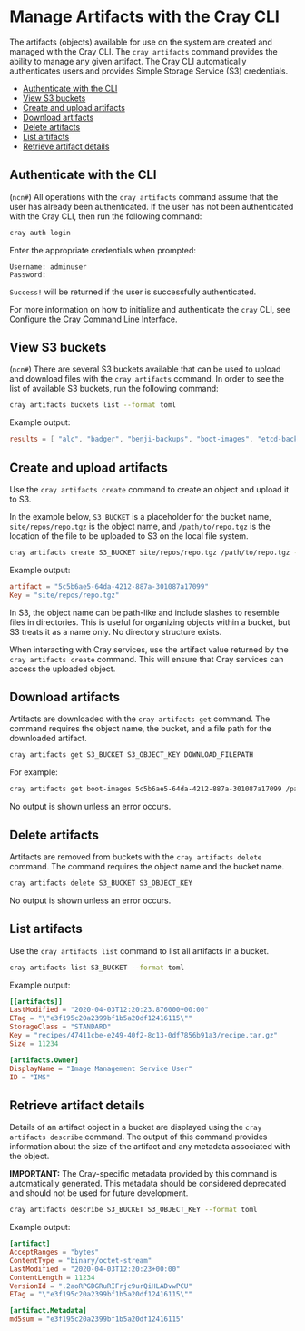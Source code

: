 # Manage Artifacts with the Cray CLI

The artifacts \(objects\) available for use on the system are created and managed with the Cray CLI.
The `cray artifacts` command provides the ability to manage any given artifact. The Cray CLI automatically
authenticates users and provides Simple Storage Service \(S3\) credentials.

- [Authenticate with the CLI](#authenticate-with-the-cli)
- [View S3 buckets](#view-s3-buckets)
- [Create and upload artifacts](#create-and-upload-artifacts)
- [Download artifacts](#download-artifacts)
- [Delete artifacts](#delete-artifacts)
- [List artifacts](#list-artifacts)
- [Retrieve artifact details](#retrieve-artifact-details)

## Authenticate with the CLI

(`ncn#`) All operations with the `cray artifacts` command assume that the user has already been authenticated.
If the user has not been authenticated with the Cray CLI, then run the following command:

```bash
cray auth login
```

Enter the appropriate credentials when prompted:

```text
Username: adminuser
Password:
```

`Success!` will be returned if the user is successfully authenticated.

For more information on how to initialize and authenticate the `cray` CLI, see [Configure the Cray Command Line Interface](../configure_cray_cli.md).

## View S3 buckets

(`ncn#`) There are several S3 buckets available that can be used to upload and download files with the `cray artifacts` command.
In order to see the list of available S3 buckets, run the following command:

```bash
cray artifacts buckets list --format toml
```

Example output:

```toml
results = [ "alc", "badger", "benji-backups", "boot-images", "etcd-backup", "fw-update", "ims", "nmd", "sds", "ssm", "vbis", "wlm",]
```

## Create and upload artifacts

Use the `cray artifacts create` command to create an object and upload it to S3.

In the example below, `S3_BUCKET` is a placeholder for the bucket name, `site/repos/repo.tgz` is the object name, and `/path/to/repo.tgz` is the location of the file to be uploaded to S3 on the local file system.

```bash
cray artifacts create S3_BUCKET site/repos/repo.tgz /path/to/repo.tgz --format toml
```

Example output:

```toml
artifact = "5c5b6ae5-64da-4212-887a-301087a17099"
Key = "site/repos/repo.tgz"
```

In S3, the object name can be path-like and include slashes to resemble files in directories. This is useful for organizing objects within a bucket, but S3 treats it as a name only. No directory structure exists.

When interacting with Cray services, use the artifact value returned by the `cray artifacts create` command. This will ensure that Cray services can access the uploaded object.

## Download artifacts

Artifacts are downloaded with the `cray artifacts get` command. The command requires the object name, the bucket, and a file path for the downloaded artifact.

```bash
cray artifacts get S3_BUCKET S3_OBJECT_KEY DOWNLOAD_FILEPATH
```

For example:

```bash
cray artifacts get boot-images 5c5b6ae5-64da-4212-887a-301087a17099 /path/to/downloads/dl-repo.tgz
```

No output is shown unless an error occurs.

## Delete artifacts

Artifacts are removed from buckets with the `cray artifacts delete` command. The command requires the object name and the bucket name.

```bash
cray artifacts delete S3_BUCKET S3_OBJECT_KEY
```

No output is shown unless an error occurs.

## List artifacts

Use the `cray artifacts list` command to list all artifacts in a bucket.

```bash
cray artifacts list S3_BUCKET --format toml
```

Example output:

```toml
[[artifacts]]
LastModified = "2020-04-03T12:20:23.876000+00:00"
ETag = "\"e3f195c20a2399bf1b5a20df12416115\""
StorageClass = "STANDARD"
Key = "recipes/47411cbe-e249-40f2-8c13-0df7856b91a3/recipe.tar.gz"
Size = 11234

[artifacts.Owner]
DisplayName = "Image Management Service User"
ID = "IMS"
```

## Retrieve artifact details

Details of an artifact object in a bucket are displayed using the `cray artifacts describe` command.
The output of this command provides information about the size of the artifact and any metadata associated with the object.

**IMPORTANT:** The Cray-specific metadata provided by this command is automatically generated. This metadata should be considered deprecated and should not be used for future development.

```bash
cray artifacts describe S3_BUCKET S3_OBJECT_KEY --format toml
```

Example output:

```toml
[artifact]
AcceptRanges = "bytes"
ContentType = "binary/octet-stream"
LastModified = "2020-04-03T12:20:23+00:00"
ContentLength = 11234
VersionId = ".2aoRPGDGRuRIFrjc9urQiHLADvwPCU"
ETag = "\"e3f195c20a2399bf1b5a20df12416115\""

[artifact.Metadata]
md5sum = "e3f195c20a2399bf1b5a20df12416115"
```
